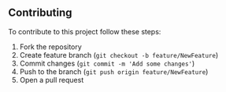## Contributing

To contribute to this project follow these steps:

1. Fork the repository
2. Create feature branch (`git checkout -b feature/NewFeature`)
3. Commit changes (`git commit -m 'Add some changes'`)
4. Push to the branch (`git push origin feature/NewFeature`)
5. Open a pull request
